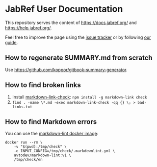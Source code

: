 # JabRef User Documentation

This repository serves the content of <https://docs.jabref.org/> and <https://help.jabref.org/>.

Feel free to improve the page using the [issue tracker](https://github.com/JabRef/help.jabref.org/issues) or by following [our guide](en/faq/how-tos/how-to-improve-the-help-page.md).

## How to regenerate SUMMARY.md from scratch

Use <https://github.com/koppor/gitbook-summary-generator>.

## How to find broken links

1. Install [markdown-link-check](https://github.com/tcort/markdown-link-check): `npm install -g markdown-link check`
2. `find . -name \*.md -exec markdown-link-check -qq {} \; > bad-links.txt`

## How to find Markdown errors

You can use the [markdown-lint docker image](https://github.com/marketplace/actions/markdown-linting-action):

```terminal
docker run --rm \
    -v "$(pwd):/tmp/check" \
    -e INPUT_CONFIG=/tmp/check/.markdownlint.yml \
    avtodev/markdown-lint:v1 \
    /tmp/check/en
```
